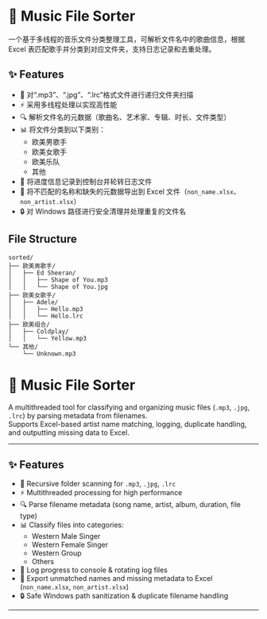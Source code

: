 # 🎵 Music File Sorter
一个基于多线程的音乐文件分类整理工具，可解析文件名中的歌曲信息，根据 Excel 表匹配歌手并分类到对应文件夹，支持日志记录和去重处理。

## ✨ Features
- 📂 对“.mp3”、“.jpg”、“.lrc”格式文件进行递归文件夹扫描
- ⚡ 采用多线程处理以实现高性能
- 🔍 解析文件名的元数据（歌曲名、艺术家、专辑、时长、文件类型）
- 📊 将文件分类到以下类别：
  - 欧美男歌手
  - 欧美女歌手
  - 欧美乐队
  - 其他
- 📝 将进度信息记录到控制台并轮转日志文件
- 📑 将不匹配的名称和缺失的元数据导出到 Excel 文件（`non_name.xlsx`、`non_artist.xlsx`）
- 🔒 对 Windows 路径进行安全清理并处理重复的文件名

## File Structure
```plaintext
sorted/
├── 欧美男歌手/
│   ├── Ed Sheeran/
│   │   ├── Shape of You.mp3
│   │   └── Shape of You.jpg
├── 欧美女歌手/
│   ├── Adele/
│   │   ├── Hello.mp3
│   │   └── Hello.lrc
├── 欧美组合/
│   ├── Coldplay/
│   │   └── Yellow.mp3
└── 其他/
    └── Unknown.mp3
```


# 🎵 Music File Sorter

A multithreaded tool for classifying and organizing music files (`.mp3`, `.jpg`, `.lrc`) by parsing metadata from filenames.  
Supports Excel-based artist name matching, logging, duplicate handling, and outputting missing data to Excel.

---

## ✨ Features
- 📂 Recursive folder scanning for `.mp3`, `.jpg`, `.lrc`
- ⚡ Multithreaded processing for high performance
- 🔍 Parse filename metadata (song name, artist, album, duration, file type)
- 📊 Classify files into categories:
  - Western Male Singer
  - Western Female Singer
  - Western Group
  - Others
- 📝 Log progress to console & rotating log files
- 📑 Export unmatched names and missing metadata to Excel (`non_name.xlsx`, `non_artist.xlsx`)
- 🔒 Safe Windows path sanitization & duplicate filename handling

---


